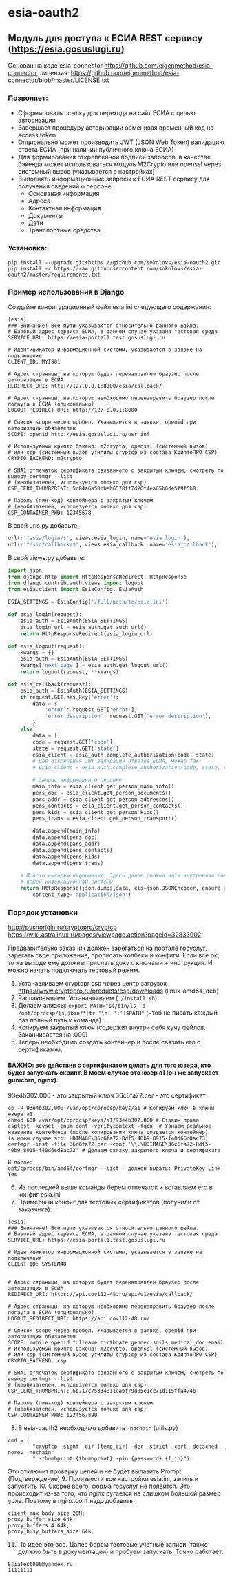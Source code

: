 # esia-oauth2
## Модуль для доступа к ЕСИА REST сервису (https://esia.gosuslugi.ru)
Основан на коде esia-connector https://github.com/eigenmethod/esia-connector, лицензия: https://github.com/eigenmethod/esia-connector/blob/master/LICENSE.txt

### Позволяет:
* Сформировать ссылку для перехода на сайт ЕСИА с целью авторизации
* Завершает процедуру авторизации обменивая временный код на access token
* Опционально может производить JWT (JSON Web Token) валидацию ответа ЕСИА (при наличии публичного ключа ЕСИА)
* Для формирования открепленной подписи запросов, в качестве бэкенда может использоваться
  модуль M2Crypto или openssl через системный вызов (указывается в настройках)
* Выполнять информационные запросы к ЕСИА REST сервису для получения сведений о персоне:
    * Основаная информация
    * Адреса
    * Контактная информация
    * Документы
    * Дети
    * Транспортные средства

### Установка:
```
pip install --upgrade git+https://github.com/sokolovs/esia-oauth2.git
pip install -r https://raw.githubusercontent.com/sokolovs/esia-oauth2/master/requirements.txt
```


### Пример использования в Django

Создайте конфигурационный файл esia.ini следующего содержания:
```
[esia]
### Внимание! Все пути указываются относительно данного файла.
# Базовый адрес сервиса ЕСИА, в данном случае указана тестовая среда
SERVICE_URL: https://esia-portal1.test.gosuslugi.ru

# Идентификатор информационной системы, указывается в заявке на подключение
CLIENT_ID: MYIS01

# Адрес страницы, на которую будет перенаправлен браузер после авторизации в ЕСИА
REDIRECT_URI: http://127.0.0.1:8000/esia/callback/

# Адрес страницы, на которую необходимо перенаправить браузер после логаута в ЕСИА (опционально)
LOGOUT_REDIRECT_URI: http://127.0.0.1:8000

# Список scope через пробел. Указывается в заявке, openid при авторизации обязателен
SCOPE: openid http://esia.gosuslugi.ru/usr_inf

# Используемый крипто бэкенд: m2crypto, openssl (системный вызов)
# или csp (системный вызов утилиты cryptcp из состава КриптоПРО CSP)
CRYPTO_BACKEND: m2crypto

# SHA1 отпечаток сертификата связанного с закрытым ключем, смотреть по выводу certmgr --list
# (необязателен, используется только для csp)
CSP_CERT_THUMBPRINT: 5c84a6a58bbeb6578ff7d26f4ea65b6de5f9f5b8

# Пароль (пин-код) контейнера с закрктым ключем
# (необязателен, используется только для csp)
CSP_CONTAINER_PWD: 12345678
```

В свой urls.py добавьте:
```python
url(r'^esia/login/$', views.esia_login, name='esia_login'),
url(r'^esia/callback/$', views.esia_callback, name='esia_callback'),
```

В свой views.py добавьте:
```python
import json
from django.http import HttpResponseRedirect, HttpResponse
from django.contrib.auth.views import logout
from esia.client import EsiaConfig, EsiaAuth

ESIA_SETTINGS = EsiaConfig('/full/path/to/esia.ini')

def esia_login(request):
    esia_auth = EsiaAuth(ESIA_SETTINGS)
    esia_login_url = esia_auth.get_auth_url()
    return HttpResponseRedirect(esia_login_url)

def esia_logout(request):
    kwargs = {}
    esia_auth = EsiaAuth(ESIA_SETTINGS)
    kwargs['next_page'] = esia_auth.get_logout_url()
    return logout(request, **kwargs)

def esia_callback(request):
    esia_auth = EsiaAuth(ESIA_SETTINGS)
    if request.GET.has_key('error'):
        data = {
            'error': request.GET['error'],
            'error_description': request.GET['error_description'],
        }
    else:
        data = []
        code = request.GET['code']
        state = request.GET['state']
        esia_client = esia_auth.complete_authorization(code, state)
        # Для отключения JWT валидации ответов ЕСИА, можно так:
        # esia_client = esia_auth.complete_authorization(code, state, validate_token=False)

        # Запрос информации о персоне
        main_info = esia_client.get_person_main_info()
        pers_doc = esia_client.get_person_documents()
        pars_addr = esia_client.get_person_addresses()
        pers_contacts = esia_client.get_person_contacts()
        pers_kids = esia_client.get_person_kids()
        pers_trans = esia_client.get_person_transport()

        data.append(main_info)
        data.append(pers_doc)
        data.append(pars_addr)
        data.append(pers_contacts)
        data.append(pers_kids)
        data.append(pers_trans)

    # Просто выводим информацию. Здесь далее должна идти внутренняя логика авторизации
    # вашей информационной системы.
    return HttpResponse(json.dumps(data, cls=json.JSONEncoder, ensure_ascii=False, indent=4),
        content_type='application/json')
```


### Порядок установки

http://pushorigin.ru/cryptopro/cryptcp
https://wiki.astralinux.ru/pages/viewpage.action?pageId=32833902

Предварительно заказчик должен зарегаться на портале госуслуг, зарегать свое приложение, прописать колбеки и конфиги.
Если все ок, то на выходе ему должны прислать доку с ключами + инструкция. И можно начать подключать тестовый режим.


1. Устанавливаем cryptopr csp через центр загрузок https://www.cryptopro.ru/products/csp/downloads  (linux-amd64_deb)
2. Распаковываем. Устанавливаем (`./install.sh`)
3. Делаем алиасы: `export PATH="$(/bin/ls -d /opt/cprocsp/{s,}bin/*|tr '\n' ':')$PATH"` (чтоб не писать каждый раз полный путь к команде)
4. Копируем закрытый ключ (содержит внутри себя кучу файлов. Заканчивается на .000)
5. Теперь необходимо создать контейнер и после связать его с сертификатом.
#### ВАЖНО: все действия с сертификатом делать для того юзера, кто будет запускать скрипт. В моем случае это юзер a1 (он же запускает gunicorn, nginx).

93e4b302.000 - это закрытый ключ
36c6fa72.cer - это сертификат

```
cp -R 93e4b302.000 /var/opt/cprocsp/keys/a1 # Копируем ключ в ключи юзера a1
chmod 600 /var/opt/cprocsp/keys/a1/93e4b302.000 # Ставим права
csptest -keyset -enum_cont -verifycontext -fqcn  # Узнаем реальное название контейнера (после копирования ключа создается контейнер)
(в моем случае это: HDIMAGE\36c6fa72-8df5-40b9-8915-f40d66d8ac73)
certmgr -inst -file 36c6fa72.cer -cont '\\.\HDIMAGE\36c6fa72-8df5-40b9-8915-f40d66d8ac73' # Делаем связку закрытого ключа и сертификата

И после:
opt/cprocsp/bin/amd64/certmgr --list - должен выдать: PrivateKey Link: Yes

```
6. Из последней выше команды берем отпечаток и вставляем его в конфиг esia.ini 
7. Примерный конфиг для тестовых сертификатов (получили от заказчика):
```
[esia]
### Внимание! Все пути указываются относительно данного файла.
# Базовый адрес сервиса ЕСИА, в данном случае указана тестовая среда
SERVICE_URL: https://esia-portal1.test.gosuslugi.ru

# Идентификатор информационной системы, указывается в заявке на подключение
CLIENT_ID: SYSTEM48


# Адрес страницы, на которую будет перенаправлен браузер после авторизации в ЕСИА
REDIRECT_URI: https://api.cov112-48.ru/api/v1/esia/callback/

# Адрес страницы, на которую необходимо перенаправить браузер после логаута в ЕСИА (опционально)
LOGOUT_REDIRECT_URI: https://api.cov112-48.ru/

# Список scope через пробел. Указывается в заявке, openid при авторизации обязателен
SCOPE: mobile openid fullname birthdate gender snils medical_doc email
# Используемый крипто бэкенд: m2crypto, openssl (системный вызов)
# или csp (системный вызов утилиты cryptcp из состава КриптоПРО CSP)
CRYPTO_BACKEND: csp

# SHA1 отпечаток сертификата связанного с закрытым ключем, смотреть по выводу certmgr --list
# (необязателен, используется только для csp)
CSP_CERT_THUMBPRINT: 6b717c75334811eabf79d85e1c271d115ffa474b

# Пароль (пин-код) контейнера с закрктым ключем
# (необязателен, используется только для csp)
CSP_CONTAINER_PWD: 1234567890

```
8. В esia-oauth2 необходимо добавить `-nochain` (utils.py)
```
cmd = (
        "cryptcp -signf -dir {temp_dir} -der -strict -cert -detached -norev -nochain"
        " -thumbprint {thumbprint} -pin {password} {f_in}")
```
Это отключит проверку цепей и не будет вылазить Prompt (Подтверждение)
9. Произвести все настройки esia.ini, залить и запустить
10. Скорее всего, форма госуслуг не появится. Это происходит из-за того, что nginx ругается на слишком большой размер урла. Поэтому в nginx.conf надо добавить:
```
client_max_body_size 20M;
proxy_buffer_size 64k;
proxy_buffers 4 64k;
proxy_busy_buffers_size 64k;
```
11. По идее это все. Далее берем тестовые учетные записи (также должно быть в документации) и пробуем запускать. 
Точно работает:
```
EsiaTest006@yandex.ru
11111111
```
